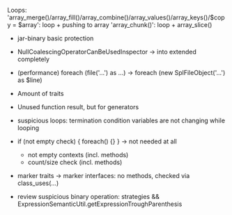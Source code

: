 Loops:
    'array_merge()/array_fill()/array_combine()/array_values()/array_keys()/$copy = $array': loop + pushing to array
    'array_chunk()':                                                                         loop + array_slice()

- jar-binary basic protection
- NullCoalescingOperatorCanBeUsedInspector -> into extended completely
- (performance) foreach (file('...') as ...) -> foreach (new SplFileObject('...') as $line)

- Amount of traits
- Unused function result, but for generators
- suspicious loops: termination condition variables are not changing while looping
- if (not empty check) { foreach() {} } -> not needed at all
    - not empty contexts (incl. methods)
    - count/size check (incl. methods)
- marker traits -> marker interfaces: no methods, checked via class_uses(...)
- review suspicious binary operation:  strategies && ExpressionSemanticUtil.getExpressionTroughParenthesis


